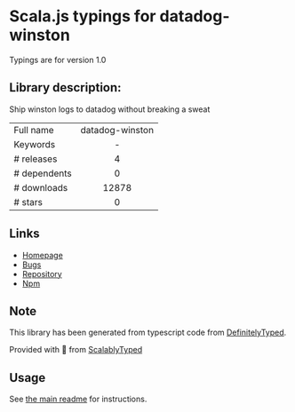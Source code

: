 
# Scala.js typings for datadog-winston

Typings are for version 1.0

## Library description:
Ship winston logs to datadog without breaking a sweat

|                    |                 |
| ------------------ | :-------------: |
| Full name          | datadog-winston |
| Keywords           | - |
| # releases         | 4 |
| # dependents       | 0 |
| # downloads        | 12878 |
| # stars            | 0 |

## Links
- [Homepage](https://github.com/itsfadnis/datadog-winston#readme)
- [Bugs](https://github.com/itsfadnis/datadog-winston/issues)
- [Repository](https://github.com/itsfadnis/datadog-winston)
- [Npm](https://www.npmjs.com/package/datadog-winston)
    


## Note
This library has been generated from typescript code from [DefinitelyTyped](https://definitelytyped.org).

Provided with :purple_heart: from [ScalablyTyped](https://github.com/oyvindberg/ScalablyTyped)

## Usage
See [the main readme](../../readme.md) for instructions.


